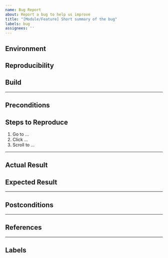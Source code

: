 ```yaml
---
name: Bug Report
about: Report a bug to help us improve
title: "[Module/Feature] Short summary of the bug"
labels: bug
assignees: ''
---
```


## Environment
<!-- OS, browser (with version), device (if mobile) -->
<!-- Example: Windows 11, Chrome 117, Pixel 6 Android 13 -->

## Reproducibility
<!-- always / sometimes / rarely -->
<!-- Example: always -->

## Build
<!-- Commit hash or build version where the bug was found -->
<!-- Example: commit 147fa44 from dev branch -->

---

## Preconditions
<!-- Actions or data setup required before reproducing the bug -->
<!-- Example:
1. Create a user account
2. Log in with valid credentials
-->

## Steps to Reproduce
<!-- Step-by-step actions that lead to the bug -->
1. Go to ...
2. Click ...
3. Scroll to ...

---

## Actual Result
<!-- What happened -->
<!-- Example: "Publish button is missing on the Preview page" -->
<!-- Attach screenshots or video if possible -->

## Expected Result
<!-- What should happen -->
<!-- Example: "Publish button should be visible on the Preview page" -->
<!-- Attach mockups or designs if available -->

---

## Postconditions
<!-- Any cleanup needed after reproducing -->
<!-- Example: Delete created test data from DB -->

---

## References
<!-- Related user story, test case, or task -->
<!-- Example: User story #100, [Test case](https://jira.softserve.academy/browse/100) -->

---

## Labels
<!-- Add applicable labels: 
- Priority: pri:high / pri:medium / pri:low  
- Severity: severity:blocker / severity:critical / severity:minor  
- Type: UI / Functional / API / Performance etc. -->
